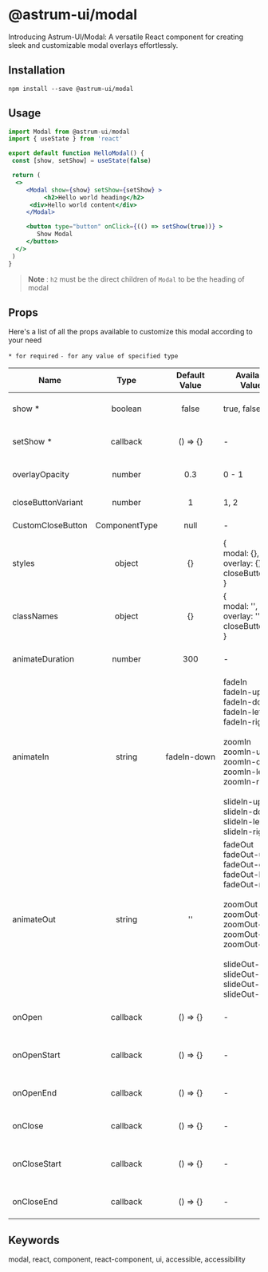 # @astrum-ui/modal

Introducing Astrum-UI/Modal: A versatile React component for creating sleek and customizable modal overlays effortlessly.

## Installation

```
npm install --save @astrum-ui/modal
```

## Usage

```jsx
import Modal from @astrum-ui/modal
import { useState } from 'react'

export default function HelloModal() {
 const [show, setShow] = useState(false)

 return (
  <>
	 <Modal show={show} setShow={setShow} >
          <h2>Hello world heading</h2>
	  <div>Hello world content</div>
	 </Modal>

	 <button type="button" onClick={(() => setShow(true))} >
		Show Modal
	 </button>
  </>
 )
}

```

> **Note** : `h2` must be the direct children of `Modal` to be the heading of modal

## Props

Here's a list of all the props available to customize this modal according to your need

<span>`* for required`</span>
<span>`- for any value of specified type`</span>

<table>
<thead>
<tr>
<th>Name</th>
<th>Type</th>
<th>Default Value</th>
<th>Available Values</th>
<th>Description</th>
</tr>
</thead>
<tbody>
<tr>
<td>show *</td>
<td style="text-align: center;" >boolean</td>
<td style="text-align: center;" >false</td>
<td>true, false</td>
<td style="min-width: 200px;">Boolean indicating whether the modal should be visible</td>
</tr>
<tr>
<td>setShow *</td>
<td style="text-align: center;" >callback</td>
<td style="text-align: center;" >() => {}</td>
<td>-</td>
<td>Function to toggle the visibility of the modal, called by close button</td>
</tr>
<tr>
<td>overlayOpacity</td>
<td style="text-align: center;" >number</td>
<td style="text-align: center;" >0.3</td>
<td>0 - 1</td>
<td>Opacity level of the overlay behind the modal (between 0 and 1)</td>
</tr>
<tr>
<td>closeButtonVariant</td>
<td style="text-align: center;" >number</td>
<td style="text-align: center;" >1</td>
<td>1, 2</td>
<td>Variant style of the close button (1 or 2)</td>
</tr>
<tr>
<td>CustomCloseButton</td>
<td style="text-align: center;" >ComponentType</td>
<td style="text-align: center;" >null</td>
<td>-</td>
<td>Custom component to use as the close button</td>
</tr>
<tr>
<td>styles</td>
<td style="text-align: center;" >object</td>
<td style="text-align: center;" >{}</td>
<td>
{<br>
  modal: {},
  overlay: {},
  closeButton: {}
  <br>
}
</td>
<td>Custom CSS styles to apply to the modal and its elements</td>
</tr>
<td>classNames</td>
<td style="text-align: center;" >object</td>
<td style="text-align: center;" >{}</td>
<td>
{<br>
  modal: '',
  overlay: '',
  closeButton: ''
  <br>
}
</td>
<td>Custom class names to apply to the modal and its elements</td>
</tr>
<tr>
<td>animateDuration</td>
<td style="text-align: center;" >number</td>
<td style="text-align: center;" >300</td>
<td>-</td>
<td>Duration of the opening / closing animation (in milliseconds)</td>
</tr>
<tr>
<td>animateIn</td>
<td style="text-align: center;" >string</td>
<td style="text-align: center; white-space: nowrap;" >fadeIn-down</td>
<td style='display: flex; flex-direction: column; gap: 0; white-space: nowrap;'>
<span>fadeIn</span>
<span>fadeIn-up</span>
<span>fadeIn-down</span>
<span>fadeIn-left</span>
<span>fadeIn-right</span>
<br>
<span>zoomIn</span>
<span>zoomIn-up</span>
<span>zoomIn-down</span>
<span>zoomIn-left</span>
<span>zoomIn-right</span>
<br>
<span>slideIn-up</span>
<span>slideIn-down</span>
<span>slideIn-left</span>
<span>slideIn-right</span>
</td>
<td>Animation effect when the modal opens</td>
</tr>
<tr>
<td>animateOut</td>
<td style="text-align: center;" >string</td>
<td style="text-align: center;" >''</td>
<td style='display: flex; flex-direction: column; gap: 0; white-space: nowrap;'>
<span>fadeOut</span>
<span>fadeOut-up</span>
<span>fadeOut-down</span>
<span>fadeOut-left</span>
<span>fadeOut-right</span>
<br>
<span>zoomOut</span>
<span>zoomOut-up</span>
<span>zoomOut-down</span>
<span>zoomOut-left</span>
<span>zoomOut-right</span>
<br>
<span>slideOut-up</span>
<span>slideOut-down</span>
<span>slideOut-left</span>
<span>slideOut-right</span>
</td>
<td>Animation effect when the modal closes</td>
</tr>
<tr>
<td>onOpen</td>
<td style="text-align: center;" >callback</td>
<td style="text-align: center;" >() => {}</td>
<td>-</td>
<td>Callback function triggered when the modal opens</td>
</tr>
<tr>
<td>onOpenStart</td>
<td style="text-align: center;" >callback</td>
<td style="text-align: center;" >() => {}</td>
<td>-</td>
<td>Callback function triggered at the start of the modal opening animation</td>
</tr>
<tr>
<td>onOpenEnd</td>
<td style="text-align: center;" >callback</td>
<td style="text-align: center;" >() => {}</td>
<td>-</td>
<td>Callback function triggered at the end of the modal opening animation</td>
</tr>
<tr>
<td>onClose</td>
<td style="text-align: center;" >callback</td>
<td style="text-align: center;" >() => {}</td>
<td>-</td>
<td>Callback function triggered at the end of the modal closing animation</td>
</tr>
<tr>
<td>onCloseStart</td>
<td style="text-align: center;" >callback</td>
<td style="text-align: center;" >() => {}</td>
<td>-</td>
<td>Callback function triggered at the start of the modal closing animation</td>
</tr>
<tr>
<td>onCloseEnd</td>
<td style="text-align: center;" >callback</td>
<td style="text-align: center;" >() => {}</td>
<td>-</td>
<td>Callback function triggered when modal is removed from the DOM</td>
</tr>
</tbody>
</table>

## Keywords

modal, react, component, react-component, ui, accessible, accessibility
